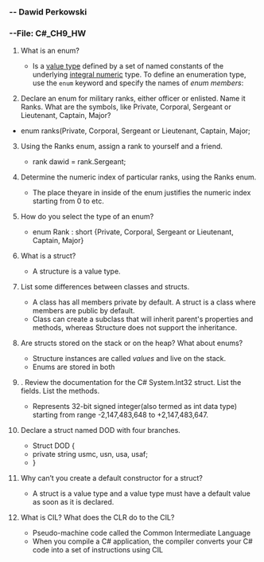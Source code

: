 ### -- Dawid Perkowski

### --File: C#_CH9_HW

1. What is an enum?

   - Is a [value type](https://docs.microsoft.com/en-us/dotnet/csharp/language-reference/builtin-types/value-types) defined by a set of named constants of the underlying [integral numeric](https://docs.microsoft.com/en-us/dotnet/csharp/language-reference/builtin-types/integral-numeric-types) type. To define an enumeration type, use the `enum` keyword and specify the names of *enum members*:
2. Declare an enum for military ranks, either officer or enlisted. Name it Ranks. What are the symbols, like Private, Corporal, Sergeant or Lieutenant, Captain, Major?
- enum ranks(Private, Corporal, Sergeant or Lieutenant, Captain, Major;
3. Using the Ranks enum, assign a rank to yourself and a friend.

   - rank dawid = rank.Sergeant;
4. Determine the numeric index of particular ranks, using the Ranks enum.

   - The place theyare in inside of the enum justifies the numeric index starting from 0 to etc.
5. How do you select the type of an enum?

   - enum Rank : short {Private, Corporal, Sergeant or Lieutenant, Captain, Major}
6. What is a struct?

   - A structure is a value type.
7. List some differences between classes and structs.

   -  A class has all members private by default. A struct is a class where members are public by default.
   -  Class can create a subclass that will inherit parent's properties and methods, whereas Structure does not support the inheritance.
8. Are structs stored on the stack or on the heap? What about enums?

   - Structure instances are called *values* and live on the stack.
   - Enums are stored in both
9. . Review the documentation for the C# System.Int32 struct. List the fields. List the methods.

   -  Represents 32-bit signed integer(also termed as int data type) starting from range -2,147,483,648 to +2,147,483,647.
10. Declare a struct named DOD with four branches.

    -  Struct DOD {
    -  private string usmc, usn, usa, usaf;
    -  }
11. Why can’t you create a default constructor for a struct?

    - A struct is a value type and a value type must have a default value as soon as it is declared.
12. What is CIL? What does the CLR do to the CIL?

    - Pseudo-machine code called the Common Intermediate Language
    - When you compile a C# application, the compiler converts your C# code into a set of instructions using CIL



